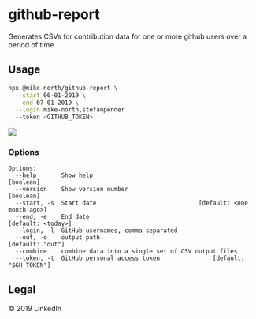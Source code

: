 # github-report

Generates CSVs for contribution data for one or more github users over a period of time

## Usage

```sh
npx @mike-north/github-report \
  --start 06-01-2019 \
  --end 07-01-2019 \
  --login mike-north,stefanpenner
  --token <GITHUB_TOKEN>
```

<img src="https://mike-north.github.io/github-report/usage.svg" />

### Options

```
Options:
  --help       Show help                                               [boolean]
  --version    Show version number                                     [boolean]
  --start, -s  Start date                             [default: <one month ago>]
  --end, -e    End date                                       [default: <today>]
  --login, -l  GitHub usernames, comma separated
  --out, -o    output path                                      [default: "out"]
  --combine    combine data into a single set of CSV output files
  --token, -t  GitHub personal access token               [default: "$GH_TOKEN"]
```

## Legal

&copy; 2019 LinkedIn
